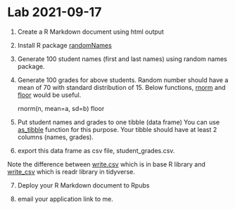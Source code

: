 # Lab 2021-09-17

01. Create a R Markdown document using html output


02. Install R package [randomNames](https://cran.r-project.org/web/packages/randomNames/)

03. Generate 100 student names (first and last names) using random names package.

04. Generate 100 grades for above students.
Random number should have a mean of 70 with standard distribution of 15. Below functions, [rnorm](https://www.rdocumentation.org/packages/compositions/versions/2.0-2/topics/rnorm) and [floor](https://stat.ethz.ch/R-manual/R-devel/library/base/html/Round.html) would be useful.


	rnorm(n, mean=a, sd=b)
	floor

05. Put student names and grades to one tibble (data frame)
You can use [as_tibble](https://tibble.tidyverse.org/reference/as_tibble.html) function for this purpose.
Your tibble should have at least 2 columns (names, grades). 

06. export this data frame as csv file, student_grades.csv.

Note the difference between [write.csv](https://www.rdocumentation.org/packages/AlphaPart/versions/0.8.1/topics/write.csv) which is in base R library and [write_csv](https://readr.tidyverse.org/reference/write_delim.html) which is readr library in tidyverse.


07. Deploy your R Markdown document to Rpubs


08. email your application link to me.
